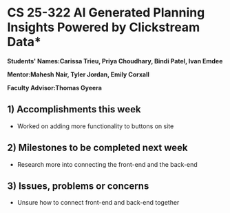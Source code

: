 # CS 25-322 AI Generated Planning Insights Powered by Clickstream Data*

**Students' Names:Carissa Trieu, Priya Choudhary, Bindi Patel, Ivan Emdee**

**Mentor:Mahesh Nair, Tyler Jordan, Emily Corxall**

**Faculty Advisor:Thomas Gyeera**

## 1) Accomplishments this week ##
   - Worked on adding more functionality to buttons on site

## 2) Milestones to be completed next week ##
   - Research more into connecting the front-end and the back-end

## 3) Issues, problems or concerns ##
   - Unsure how to connect front-end and back-end together
